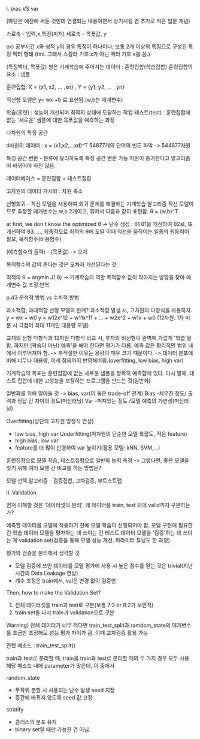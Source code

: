 I. bias  VS  var

(하단은 예전에 써둔 것인데 연결되는 내용이면서 상기시킬 겸 추가로 적은 입문 개념)

가로축 - 입력,x,특징(피처)
세로축 - 목푯값, y

ex) 공부시간 x와 성적 y의 경우 특징이 하나이나, 보통 2개 이상의 특징으로 구성된 특징 벡터 형태
(tmi. 그래서 스칼라 기호 x가 아닌 벡터 기호 x를 씀.)

(특징벡터, 목푯값) 쌍은 기계학습에 주어지는 데이터 : 훈련집합(학습집합)
훈련집합의 요소 : 샘플

훈련집합: X = {x1, x2, ... ,xn} , Y = {y1, y2, ... , yn}

직선형 모델은 y= wx +b 로 표현됨.(w,b는 매개변수)

학습(훈련) : 성능이 개선되며 최적의 상태에 도달하는 작업
테스트(test) : 훈련집합에 없는 '새로운' 샘플에 대한 목푯값을 예측하는 과정



다차원의 특징 공간

d차원의 데이터 : x = (x1,x2,...xd)^T
54877개의 단어의 빈도 파악 -> 544877차원

특징 공간 변환 - 분류에 유리하도록 특징 공간 변환 가능
차원이 증가한다고 알고리즘이 바뀌어야 하진 않음.

데이터베이스 = 훈련집합 + 테스트집합


고차원의 데이터 가시화 : 차원 축소

선형회귀 - 직선 모델을 사용하여 회귀 문제를 해결하는 기계학습 알고리즘 
직선 모델이므로 추정할 매개변수는 w,b 2개이고,  묶어서 다음과 같이 표현함.
θ = (w,b)^T

at first, we don't know the optimized θ -> 난수 생성 : θ1
 θ1을 개선하여  θ2로, 또 개선하여  θ3, ..., 최종적으로 최적의  θ에 도달
이때 직선을 움직이는 일종의 원동력이 필요, 목적함수(비용함수)

(예측함수의 출력) - (목푯값) -> 오차

목적함수의 값이 준다는 것은 오차자 개선된다는 것

최적의  θ = argmin J( θ) -> 기계학습의 역할
목적함수 값이 작아지는 방향을 찾아 매개변수 값 조정 반복

p.43 분석적 방법 vs 수치적 방법

과소적합, 과대적합
선형 모델의 한계? 과소적합 발생 시, 고차원의 다항식을 사용하자.
y = wx + w0
y = w12x^12 + w11x^11 + ... +  w2x^2 + w1x + w0 (12차원. 1차 미분 시 극점이 최대 11개인 대용량 모델)

 교재의 선형 다항식과 12차원 다항식 비교 시, 후자의 비선형이 완벽에 가깝게 '학습'을 함.
하지만 (학습이 아닌)'예측'을 해야 한다면 평가가 다름. 예측 값은 합리적인 범위 내에서 이루어져야 함.
-> 부적절한 이유는 용량이 매우 크기 때문이다.
-> 데이터 분포에 비해 너무나 대용량, 미세 잡음까지 반영해버림.(overfitting, low bias, high var)


기계학습의 목표는 훈련집합에 없는 새로운 샘플을 정확히 예측함에 있다.
다시 말해, 테스트 집합에 대한 고성능을 보장하는 프로그램을 만드는 것(일반화)

일반화를 위해 알아둘 것 -> bias, var(이 둘은 trade-off 관계)
Bias
-치우친 정도/ 출력과 정답 간 차이의 정도(머신러닝) 
Var
-퍼져있는 정도 /모델 예측의 가변성(머신러닝) 


Overfitting(상단의 고차원 방정식 연상)
- low bias, high var
Underfitting(저차원의 단순한 모델 복잡도, 적은 feature)
- high bias, low var
- feature를 더 많이 반영하여 var 높이기(활용 모델: kNN, SVM,...)


훈련집합으로 모델 학습, 테스트집합으로 일반화 능력 측정
-> 그렇다면, 좋은 모델을 찾기 위해 여러 모델 간 비교를 하는 방법은?

모델 선택 알고리즘 - 검증집합, 교차검증, 부트스트랩


II. Validation

먼저 이해할 것은 '데이터셋의 분리', 왜 데이터를 train, test 외에 valid까지 구분하는가? 

예측할 데이터를 모델에 적용하기 전에 모델 학습이 선행되어야 함. 모델 구현에 필요한 건 학습 데이터
모델을 평가하는 데 쓰이는 건 테스트 데이터
모델을 '검증'하는 데 쓰이는 게 validation set(검증을 통해 모델 성능 개선. 파라미터 튜닝도 한 과정)

평가와 검증을 분리해서 생각할 것
- 모델 검증에 쓰인 데이터를 모델 평가에 사용 시 높은 점수를 얻는 것은 trivial(지난 시간의 Data Leakage 연상)
- 계수 조정은 train에서, val은 변경 없이 검증만

Then, how to make the Validation Set?
1. 전체 데이터셋을 train과 test로 구분(보통 7:3 or 8:2가 보편적)
2. train set을 다시 train과 validation으로 구분

Warning) 전체 데이터가 너무 적다면 train_test_split과 ramdom_state의 매개변수를 조금만 조정해도 성능 평가
차이가 큼. 이때 교차검증 활용 가능

관련 메소드 : train_test_split()

train과 test로 분리할 때, train을 train과 test로 분리할 때의 두 가지 경우 모두 사용
해당 메소드 내에 parameter가 많은데, 이 중에서

random_state
- 무작위 분할 시 사용되는 난수 발생 seed 지정
- 중간에 바뀌지 않도록 seed 값 고정

stratify
- 클래스의 분포 유지
- binary set일 때만 가능한 건 아님.
